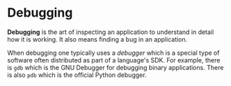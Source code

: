 # Debugging

**Debugging** is the art of inspecting an application to understand in detail
how it is working. It also means finding a bug in an application.

When debugging one typically uses a _debugger_ which is a special type of
software often distributed as part of a language's SDK. For example, there is
`gdb` which is the GNU Debugger for debugging binary applications. There is also
`pdb` which is the official Python debugger.
